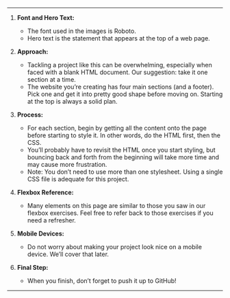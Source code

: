---

1. **Font and Hero Text:**
   - The font used in the images is Roboto.
   - Hero text is the statement that appears at the top of a web page.

2. **Approach:**
   - Tackling a project like this can be overwhelming, especially when faced with a blank HTML document. Our suggestion: take it one section at a time.
   - The website you’re creating has four main sections (and a footer). Pick one and get it into pretty good shape before moving on. Starting at the top is always a solid plan.

3. **Process:**
   - For each section, begin by getting all the content onto the page before starting to style it. In other words, do the HTML first, then the CSS.
   - You’ll probably have to revisit the HTML once you start styling, but bouncing back and forth from the beginning will take more time and may cause more frustration.
   - Note: You don’t need to use more than one stylesheet. Using a single CSS file is adequate for this project.

4. **Flexbox Reference:**
   - Many elements on this page are similar to those you saw in our flexbox exercises. Feel free to refer back to those exercises if you need a refresher.

5. **Mobile Devices:**
   - Do not worry about making your project look nice on a mobile device. We’ll cover that later.

6. **Final Step:**
   - When you finish, don’t forget to push it up to GitHub!

---
